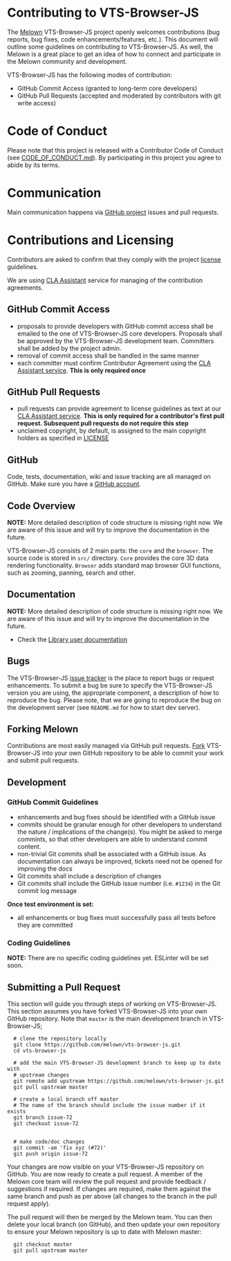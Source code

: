 # Contributing to VTS-Browser-JS

The [Melown](http://melown.com) VTS-Browser-JS project openly welcomes
contributions (bug reports, bug fixes, code enhancements/features, etc.).  This
document will outline some guidelines on contributing to VTS-Browser-JS.  As
well, the Melown is a great place to get an idea of how to connect and
participate in the Melown community and development.

VTS-Browser-JS has the following modes of contribution:

- GitHub Commit Access (granted to long-term core developers)
- GitHub Pull Requests (accepted and moderated by contributors with git write access)

# Code of Conduct

Please note that this project is released with a Contributor Code of Conduct
(see [CODE_OF_CONDUCT.md](CODE_OF_CONDUCT.md)). By
participating in this project you agree to abide by its terms.

# Communication

Main communication happens via [GitHub
project](https://github.com/melown/vts-browser-js) issues and pull requests. 

# Contributions and Licensing

Contributors are asked to confirm that they comply with the project
[license](https://github.com/Melown/vts-browser-js/blob/master/LICENSE)
guidelines.

We are using [CLA Assistant](https://cla-assistant.io) service for managing of the
contribution agreements.

## GitHub Commit Access

- proposals to provide developers with GitHub commit access shall be emailed to
  the one of VTS-Browser-JS core developers.  Proposals shall be approved by the
  VTS-Browser-JS development team.  Committers shall be added by the project
  admin.
- removal of commit access shall be handled in the same manner
- each committer must confirm Contributor Agreement using the
  [CLA Assistant service](https://cla-assistant.io/Melown/vts-browser-js).
  **This is only required once**

## GitHub Pull Requests

- pull requests can provide agreement to license guidelines as text at our
  [CLA Assistant service](https://cla-assistant.io/Melown/vts-browser-js).  **This is only required for a contributor's
  first pull request.  Subsequent pull requests do not require this step**
- unclaimed copyright, by default, is assigned to the main copyright holders as
  specified in [LICENSE](https://github.com/Melown/vts-browser-js/blob/master/LICENSE)

## GitHub

Code, tests, documentation, wiki and issue tracking are all managed on GitHub.
Make sure you have a [GitHub account](https://github.com/signup/free).

## Code Overview

**NOTE:** More detailed description of code structure is missing right now. We
are aware of this issue and will try to improve the documentation in the future. 

VTS-Browser-JS consists of 2 main parts: the `core` and the `browser`. The
source code is stored in `src/` directory. `Core` provides the core 3D data
rendering functionality. `Browser` adds standard map browser GUI functions, such as
zooming, panning, search and other.

## Documentation

**NOTE:** More detailed description of code structure is missing right now. We
are aware of this issue and will try to improve the documentation in the future. 

* Check the [Library user documentation](https://www.melown.com/documentation.html)

## Bugs

The VTS-Browser-JS [issue tracker](https://github.com/melown/vts-browser-js/issues) is the
place to report bugs or request enhancements. To submit a bug be sure to specify
the VTS-Browser-JS version you are using, the appropriate component, a description of how
to reproduce the bug. Please note, that we are going to reproduce the bug on the
development server (see `README.md` for how to start dev server).

## Forking Melown

Contributions are most easily managed via GitHub pull requests.
[Fork](https://github.com/melown/vts-browser-js/fork) VTS-Browser-JS into your own
GitHub repository to be able to commit your work and submit pull requests.

## Development

### GitHub Commit Guidelines

- enhancements and bug fixes should be identified with a GitHub issue
- commits should be granular enough for other developers to understand the
  nature / implications of the change(s). You might be asked to merge commints,
  so that other developers are able to understand commit content.
- non-trivial Git commits shall be associated with a GitHub issue.  As
  documentation can always be improved, tickets need not be opened for improving
  the docs
- Git commits shall include a description of changes
- Git commits shall include the GitHub issue number (i.e. ``#1234``) in the Git
  commit log message

**Once test environment is set:**

- all enhancements or bug fixes must successfully pass all tests
  before they are committed


### Coding Guidelines

**NOTE:** There are no specific coding guidelines yet. ESLinter will be set
soon.

## Submitting a Pull Request

This section will guide you through steps of working on VTS-Browser-JS.  This
section assumes you have forked VTS-Browser-JS into your own GitHub repository.
Note that `master` is the main development branch in VTS-Browser-JS; 
```
  # clone the repository locally
  git clone https://github.com/melown/vts-browser-js.git
  cd vts-browser-js
  
  # add the main VTS-Browser-JS development branch to keep up to date with
  # upstream changes
  git remote add upstream https://github.com/melown/vts-browser-js.git
  git pull upstream master

  # create a local branch off master
  # The name of the branch should include the issue number if it exists
  git branch issue-72
  git checkout issue-72

   
  # make code/doc changes
  git commit -am 'fix xyz (#72)'
  git push origin issue-72

```

Your changes are now visible on your VTS-Browser-JS repository on GitHub.  You
are now ready to create a pull request.  A member of the Melown core team will
review the pull request and provide feedback / suggestions if required.  If
changes are required, make them against the same branch and push as per above
(all changes to the branch in the pull request apply).

The pull request will then be merged by the Melown team.  You can then delete
your local branch (on GitHub), and then update
your own repository to ensure your Melown repository is up to date with Melown
master:

```
  git checkout master
  git pull upstream master
```
